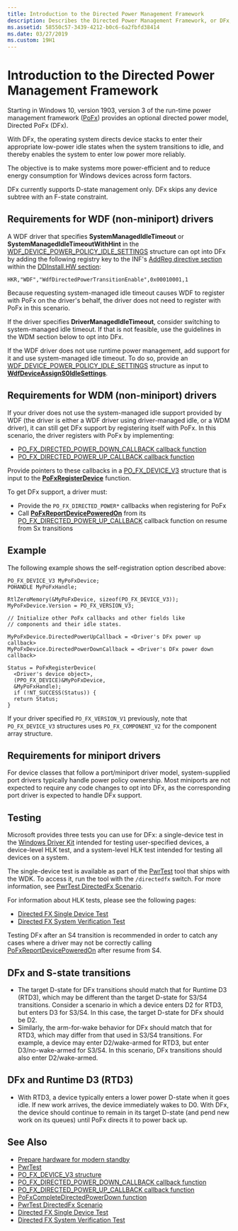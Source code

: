 ```yaml
---
title: Introduction to the Directed Power Management Framework
description: Describes the Directed Power Management Framework, or DFx, which is equivalent to Power Framework, or PoFx, version 3.
ms.assetid: 58550c57-3439-4212-b0c6-6a2fbfd38414
ms.date: 03/27/2019
ms.custom: 19H1
---
```


# Introduction to the Directed Power Management Framework

Starting in Windows 10, version 1903, version 3 of the run-time power management framework ([PoFx](https://docs.microsoft.com/windows-hardware/drivers/kernel/overview-of-the-power-management-framework)) provides an optional directed power model, Directed PoFx (DFx).

With DFx, the operating system directs device stacks to enter their appropriate low-power idle states when the system transitions to idle, and thereby enables the system to enter low power more reliably.

The objective is to make systems more power-efficient and to reduce energy consumption for Windows devices across form factors.

DFx currently supports D-state management only.  DFx skips any device subtree with an F-state constraint.

## Requirements for WDF (non-miniport) drivers

A WDF driver that specifies **SystemManagedIdleTimeout** or **SystemManagedIdleTimeoutWithHint** in the [WDF_DEVICE_POWER_POLICY_IDLE_SETTINGS](https://docs.microsoft.com/windows-hardware/drivers/ddi/content/wdfdevice/ns-wdfdevice-_wdf_device_power_policy_idle_settings) structure can opt into DFx by adding the following registry key to the INF's [AddReg directive section](https://docs.microsoft.com/windows-hardware/drivers/install/inf-addreg-directive) within the [DDInstall.HW section](https://docs.microsoft.com/windows-hardware/drivers/install/inf-ddinstall-hw-section):

```
HKR,"WDF","WdfDirectedPowerTransitionEnable",0x00010001,1
```

Because requesting system-managed idle timeout causes WDF to register with PoFx on the driver's behalf, the driver does not need to register with PoFx in this scenario.

If the driver specifies **DriverManagedIdleTimeout**, consider switching to system-managed idle timeout.  If that is not feasible, use the guidelines in the WDM section below to opt into DFx.

If the WDF driver does not use runtime power management, add support for it and use system-managed idle timeout.  To do so, provide an [WDF_DEVICE_POWER_POLICY_IDLE_SETTINGS](https://docs.microsoft.com/windows-hardware/drivers/ddi/content/wdfdevice/ns-wdfdevice-_wdf_device_power_policy_idle_settings) structure as input to [**WdfDeviceAssignS0IdleSettings**](https://docs.microsoft.com/windows-hardware/drivers/ddi/content/wdfdevice/nf-wdfdevice-wdfdeviceassigns0idlesettings).

## Requirements for WDM (non-miniport) drivers

If your driver does not use the system-managed idle support provided by WDF (the driver is either a WDF driver using driver-managed idle, or a WDM driver), it can still get DFx support by registering itself with PoFx.  In this scenario, the driver registers with PoFx by implementing:

- [PO_FX_DIRECTED_POWER_DOWN_CALLBACK callback function](https://docs.microsoft.com/windows-hardware/drivers/ddi/content/wdm/nc-wdm-po_fx_directed_power_down_callback)
- [PO_FX_DIRECTED_POWER_UP_CALLBACK callback function](https://docs.microsoft.com/windows-hardware/drivers/ddi/content/wdm/nc-wdm-po_fx_directed_power_up_callback)


Provide pointers to these callbacks in a [PO_FX_DEVICE_V3](https://docs.microsoft.com/windows-hardware/drivers/ddi/content/wdm/ns-wdm-po_fx_device_v3) structure that is input to the [**PoFxRegisterDevice**](https://docs.microsoft.com/windows-hardware/drivers/ddi/content/wdm/nf-wdm-pofxregisterdevice) function.

To get DFx support, a driver must:

* Provide the `PO_FX_DIRECTED_POWER*` callbacks when registering for PoFx
* Call [**PoFxReportDevicePoweredOn**](https://docs.microsoft.com/windows-hardware/drivers/ddi/content/wdm/nf-wdm-pofxreportdevicepoweredon) from its [PO_FX_DIRECTED_POWER_UP_CALLBACK](https://docs.microsoft.com/windows-hardware/drivers/ddi/content/wdm/nc-wdm-po_fx_directed_power_up_callback) callback function on resume from Sx transitions

## Example

The following example shows the self-registration option described above:

```
PO_FX_DEVICE_V3 MyPoFxDevice;
POHANDLE MyPoFxHandle;

RtlZeroMemory(&MyPoFxDevice, sizeof(PO_FX_DEVICE_V3));
MyPoFxDevice.Version = PO_FX_VERSION_V3;

// Initialize other PoFx callbacks and other fields like
// components and their idle states.

MyPoFxDevice.DirectedPowerUpCallback = <Driver's DFx power up callback>
MyPoFxDevice.DirectedPowerDownCallback = <Driver's DFx power down callback>

Status = PoFxRegisterDevice(
  <Driver's device object>,
  (PPO_FX_DEVICE)&MyPoFxDevice,
  &MyPoFxHandle);
  if (!NT_SUCCESS(Status)) {
  return Status;
}
```

If your driver specified `PO_FX_VERSION_V1` previously, note that `PO_FX_DEVICE_V3` structures uses `PO_FX_COMPONENT_V2` for the component array structure.

## Requirements for miniport drivers

For device classes that follow a port/miniport driver model, system-supplied port drivers typically handle power policy ownership.  Most miniports are not expected to require any code changes to opt into DFx, as the corresponding port driver is expected to handle DFx support.

## Testing

Microsoft provides three tests you can use for DFx: a single-device test in the [Windows Driver Kit](https://docs.microsoft.com/windows-hardware/drivers/download-the-wdk) intended for testing user-specified devices, a device-level HLK test, and a system-level HLK test intended for testing all devices on a system.

The single-device test is available as part of the [PwrTest](https://docs.microsoft.com/windows-hardware/drivers/devtest/pwrtest) tool that ships with the WDK.  To access it, run the tool with the `/directedfx` switch.  For more information, see [PwrTest DirectedFx Scenario](../devtest/pwrtest-directedfx-scenario.md).

For information about HLK tests, please see the following pages:

- [Directed FX Single Device Test](https://docs.microsoft.com/windows-hardware/test/hlk/testref/34cfdfa6-7826-443c-9717-bc28c3166092)
- [Directed FX System Verification Test](https://docs.microsoft.com/windows-hardware/test/hlk/testref/def16163-9118-4d4a-b559-37873befa12e)

Testing DFx after an S4 transition is recommended in order to catch any cases where a driver may not be correctly calling [PoFxReportDevicePoweredOn](https://docs.microsoft.com/windows-hardware/drivers/ddi/content/wdm/nf-wdm-pofxreportdevicepoweredon) after resume from S4.

## DFx and S-state transitions

- The target D-state for DFx transitions should match that for Runtime D3 (RTD3), which may be different than the target D-state for S3/S4 transitions.  Consider a scenario in which a device enters D2 for RTD3, but enters D3 for S3/S4.  In this case, the target D-state for DFx should be D2.
- Similarly, the arm-for-wake behavior for DFx should match that for RTD3, which may differ from that used in S3/S4 transitions.  For example, a device may enter D2/wake-armed for RTD3, but enter D3/no-wake-armed for S3/S4.  In this scenario, DFx transitions should also enter D2/wake-armed.

## DFx and Runtime D3 (RTD3)

- With RTD3, a device typically enters a lower power D-state when it goes idle.  If new work arrives, the device immediately wakes to D0.  With DFx, the device should continue to remain in its target D-state (and pend new work on its queues) until PoFx directs it to power back up.

## See Also

- [Prepare hardware for modern standby](https://docs.microsoft.com/windows-hardware/design/device-experiences/prepare-hardware-for-modern-standby)
- [PwrTest](https://docs.microsoft.com/windows-hardware/drivers/devtest/pwrtest)
- [PO_FX_DEVICE_V3 structure](https://docs.microsoft.com/windows-hardware/drivers/ddi/content/wdm/ns-wdm-po_fx_device_v3)
- [PO_FX_DIRECTED_POWER_DOWN_CALLBACK callback function](https://docs.microsoft.com/windows-hardware/drivers/ddi/content/wdm/nc-wdm-po_fx_directed_power_down_callback)
- [PO_FX_DIRECTED_POWER_UP_CALLBACK callback function](https://docs.microsoft.com/windows-hardware/drivers/ddi/content/wdm/nc-wdm-po_fx_directed_power_up_callback)
- [PoFxCompleteDirectedPowerDown function](https://docs.microsoft.com/windows-hardware/drivers/ddi/content/wdm/nf-wdm-pofxcompletedirectedpowerdown) 
- [PwrTest DirectedFx Scenario](../devtest/pwrtest-directedfx-scenario.md)
- [Directed FX Single Device Test](https://docs.microsoft.com/windows-hardware/test/hlk/testref/34cfdfa6-7826-443c-9717-bc28c3166092)
- [Directed FX System Verification Test](https://docs.microsoft.com/windows-hardware/test/hlk/testref/def16163-9118-4d4a-b559-37873befa12e)
